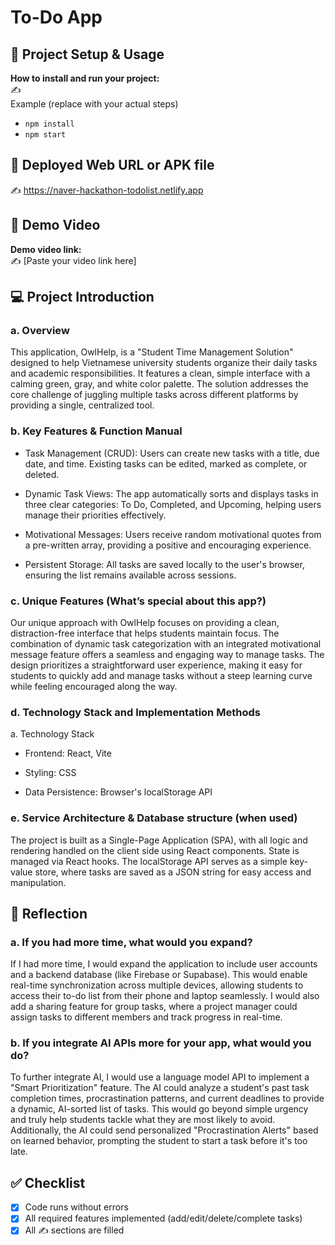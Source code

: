 # To-Do App
## 🚀 Project Setup & Usage
**How to install and run your project:**  
✍️  
Example (replace with your actual steps)  
- `npm install`  
- `npm start`

## 🔗 Deployed Web URL or APK file
✍️ https://naver-hackathon-todolist.netlify.app


## 🎥 Demo Video
**Demo video link:**  
✍️ [Paste your video link here]


## 💻 Project Introduction

### a. Overview

This application, OwlHelp, is a "Student Time Management Solution" designed to help Vietnamese university students organize their daily tasks and academic responsibilities. It features a clean, simple interface with a calming green, gray, and white color palette. The solution addresses the core challenge of juggling multiple tasks across different platforms by providing a single, centralized tool.

### b. Key Features & Function Manual

- Task Management (CRUD): Users can create new tasks with a title, due date, and time. Existing tasks can be edited, marked as complete, or deleted.

- Dynamic Task Views: The app automatically sorts and displays tasks in three clear categories: To Do, Completed, and Upcoming, helping users manage their priorities effectively.

- Motivational Messages: Users receive random motivational quotes from a pre-written array, providing a positive and encouraging experience.

- Persistent Storage: All tasks are saved locally to the user's browser, ensuring the list remains available across sessions.
  
### c. Unique Features (What’s special about this app?) 

Our unique approach with OwlHelp focuses on providing a clean, distraction-free interface that helps students maintain focus. The combination of dynamic task categorization with an integrated motivational message feature offers a seamless and engaging way to manage tasks. The design prioritizes a straightforward user experience, making it easy for students to quickly add and manage tasks without a steep learning curve while feeling encouraged along the way.

### d. Technology Stack and Implementation Methods

a. Technology Stack
- Frontend: React, Vite

- Styling: CSS

- Data Persistence: Browser's localStorage API

### e. Service Architecture & Database structure (when used)

The project is built as a Single-Page Application (SPA), with all logic and rendering handled on the client side using React components. State is managed via React hooks. The localStorage API serves as a simple key-value store, where tasks are saved as a JSON string for easy access and manipulation.

## 🧠 Reflection

### a. If you had more time, what would you expand?

If I had more time, I would expand the application to include user accounts and a backend database (like Firebase or Supabase). This would enable real-time synchronization across multiple devices, allowing students to access their to-do list from their phone and laptop seamlessly. I would also add a sharing feature for group tasks, where a project manager could assign tasks to different members and track progress in real-time.

### b. If you integrate AI APIs more for your app, what would you do?

To further integrate AI, I would use a language model API to implement a "Smart Prioritization" feature. The AI could analyze a student's past task completion times, procrastination patterns, and current deadlines to provide a dynamic, AI-sorted list of tasks. This would go beyond simple urgency and truly help students tackle what they are most likely to avoid. Additionally, the AI could send personalized "Procrastination Alerts" based on learned behavior, prompting the student to start a task before it's too late.

## ✅ Checklist
- [x] Code runs without errors  
- [x] All required features implemented (add/edit/delete/complete tasks)  
- [x] All ✍️ sections are filled  
